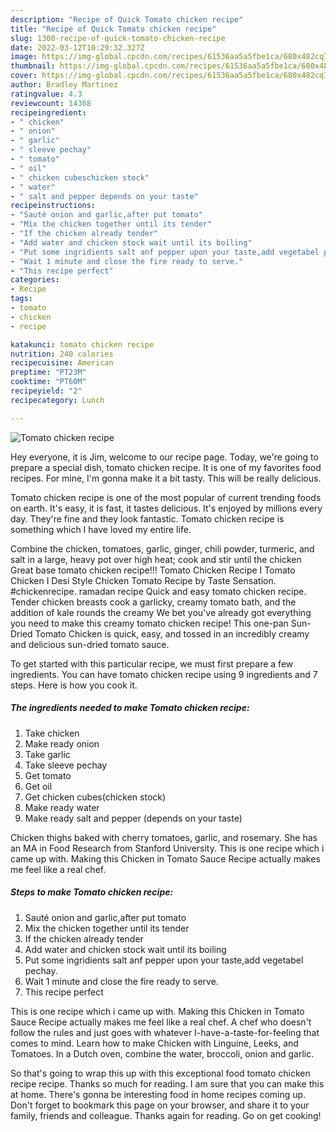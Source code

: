 ```yaml
---
description: "Recipe of Quick Tomato chicken recipe"
title: "Recipe of Quick Tomato chicken recipe"
slug: 1300-recipe-of-quick-tomato-chicken-recipe
date: 2022-03-12T10:29:32.327Z
image: https://img-global.cpcdn.com/recipes/61536aa5a5fbe1ca/680x482cq70/tomato-chicken-recipe-recipe-main-photo.jpg
thumbnail: https://img-global.cpcdn.com/recipes/61536aa5a5fbe1ca/680x482cq70/tomato-chicken-recipe-recipe-main-photo.jpg
cover: https://img-global.cpcdn.com/recipes/61536aa5a5fbe1ca/680x482cq70/tomato-chicken-recipe-recipe-main-photo.jpg
author: Bradley Martinez
ratingvalue: 4.3
reviewcount: 14308
recipeingredient:
- " chicken"
- " onion"
- " garlic"
- " sleeve pechay"
- " tomato"
- " oil"
- " chicken cubeschicken stock"
- " water"
- " salt and pepper depends on your taste"
recipeinstructions:
- "Sauté onion and garlic,after put tomato"
- "Mix the chicken together until its tender"
- "If the chicken already tender"
- "Add water and chicken stock wait until its boiling"
- "Put some ingridients salt anf pepper upon your taste,add vegetabel pechay."
- "Wait 1 minute and close the fire ready to serve."
- "This recipe perfect"
categories:
- Recipe
tags:
- tomato
- chicken
- recipe

katakunci: tomato chicken recipe 
nutrition: 240 calories
recipecuisine: American
preptime: "PT23M"
cooktime: "PT60M"
recipeyield: "2"
recipecategory: Lunch

---
```



![Tomato chicken recipe](https://img-global.cpcdn.com/recipes/61536aa5a5fbe1ca/680x482cq70/tomato-chicken-recipe-recipe-main-photo.jpg)

Hey everyone, it is Jim, welcome to our recipe page. Today, we're going to prepare a special dish, tomato chicken recipe. It is one of my favorites food recipes. For mine, I'm gonna make it a bit tasty. This will be really delicious.

Tomato chicken recipe is one of the most popular of current trending foods on earth. It's easy, it is fast, it tastes delicious. It's enjoyed by millions every day. They're fine and they look fantastic. Tomato chicken recipe is something which I have loved my entire life.

Combine the chicken, tomatoes, garlic, ginger, chili powder, turmeric, and salt in a large, heavy pot over high heat; cook and stir until the chicken Great base tomato chicken recipe!!! Tomato Chicken Recipe I Tomato Chicken I Desi Style Chicken Tomato Recipe by Taste Sensation. #chickenrecipe. ramadan recipe Quick and easy tomato chicken recipe. Tender chicken breasts cook a garlicky, creamy tomato bath, and the addition of kale rounds the creamy We bet you&#39;ve already got everything you need to make this creamy tomato chicken recipe! This one-pan Sun-Dried Tomato Chicken is quick, easy, and tossed in an incredibly creamy and delicious sun-dried tomato sauce.


To get started with this particular recipe, we must first prepare a few ingredients. You can have tomato chicken recipe using 9 ingredients and 7 steps. Here is how you cook it.

<!--inarticleads1-->

##### The ingredients needed to make Tomato chicken recipe:

1. Take  chicken
1. Make ready  onion
1. Take  garlic
1. Take  sleeve pechay
1. Get  tomato
1. Get  oil
1. Get  chicken cubes(chicken stock)
1. Make ready  water
1. Make ready  salt and pepper (depends on your taste)


Chicken thighs baked with cherry tomatoes, garlic, and rosemary. She has an MA in Food Research from Stanford University. This is one recipe which i came up with. Making this Chicken in Tomato Sauce Recipe actually makes me feel like a real chef. 

<!--inarticleads2-->

##### Steps to make Tomato chicken recipe:

1. Sauté onion and garlic,after put tomato
1. Mix the chicken together until its tender
1. If the chicken already tender
1. Add water and chicken stock wait until its boiling
1. Put some ingridients salt anf pepper upon your taste,add vegetabel pechay.
1. Wait 1 minute and close the fire ready to serve.
1. This recipe perfect


This is one recipe which i came up with. Making this Chicken in Tomato Sauce Recipe actually makes me feel like a real chef. A chef who doesn&#39;t follow the rules and just goes with whatever I-have-a-taste-for-feeling that comes to mind. Learn how to make Chicken with Linguine, Leeks, and Tomatoes. In a Dutch oven, combine the water, broccoli, onion and garlic. 

So that's going to wrap this up with this exceptional food tomato chicken recipe recipe. Thanks so much for reading. I am sure that you can make this at home. There's gonna be interesting food in home recipes coming up. Don't forget to bookmark this page on your browser, and share it to your family, friends and colleague. Thanks again for reading. Go on get cooking!
